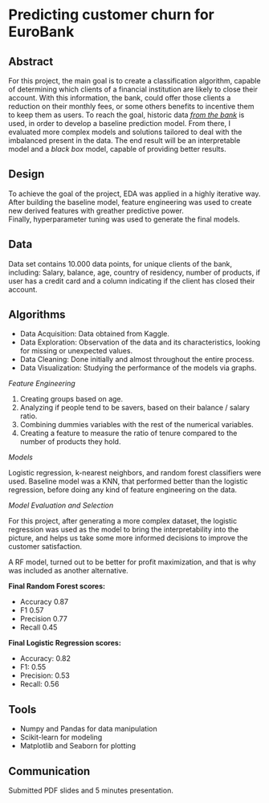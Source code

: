 # Predicting customer churn for EuroBank


## Abstract

For this project, the main goal is to create a classification algorithm, capable of determining which clients of a financial institution are likely to close their
account. With this information, the bank, could offer those clients a reduction on their monthly fees, or some others benefits to incentive them to keep them as users. To reach the goal, historic data [*from the bank*](https://www.kaggle.com/kmalit/bank-customer-churn-prediction/data) is used, in order to develop a baseline prediction model. From there, I evaluated more complex models and solutions tailored to deal with the imbalanced present in the data. The end result will be an interpretable model and a *black box* model, capable of providing better results.

## Design

To achieve the goal of the project, EDA was applied in a highly iterative way. After building the baseline model, feature engineering was used to create new derived features with greather predictive power.  
Finally, hyperparameter tuning was used to generate the final models. 



## Data

Data set contains 10.000 data points, for unique clients of the bank, including:
Salary, balance, age, country of residency, number of products, if user has a credit card and a column indicating if the client has closed their account. 

## Algorithms

* Data Acquisition: Data obtained from Kaggle. 
* Data Exploration: Observation of the data and its characteristics, looking for missing or unexpected values.
* Data Cleaning: Done initially and almost throughout the entire process.
* Data Visualization: Studying the performance of the models via graphs.

*Feature Engineering*
1. Creating groups based on age. 
2. Analyzing if people tend to be savers, based on their balance / salary ratio. 
3. Combining dummies variables with the rest of the numerical variables.
4. Creating a feature to measure the ratio of tenure compared to the number of products they hold. 



*Models*
  
Logistic regression, k-nearest neighbors, and random forest classifiers were used. Baseline model was a KNN, that performed better than the logistic regression, before doing any kind of feature engineering on the data. 

*Model Evaluation and Selection*
  
For this project, after generating a more complex dataset, the logistic regression was used as the model to bring the interpretability into the picture, and helps us take some more informed decisions to improve the customer satisfaction. 

A RF model, turned out to be better for profit maximization, and that is why was included as another alternative. 

**Final Random Forest scores:** 
   - Accuracy 0.87
   - F1 0.57
   - Precision 0.77
   - Recall 0.45

**Final Logistic Regression scores:** 
   - Accuracy: 0.82 
   - F1: 0.55
   - Precision: 0.53
   - Recall: 0.56

## Tools
- Numpy and Pandas for data manipulation
- Scikit-learn for modeling
- Matplotlib and Seaborn for plotting



## Communication


Submitted PDF slides and 5 minutes presentation.




